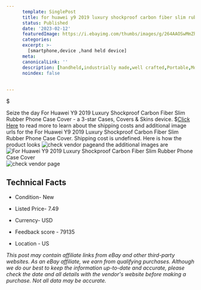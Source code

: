 ```yaml
---
      template: SinglePost
      title: for huawei y9 2019 luxury shockproof carbon fiber slim rubber phone case cover
      status: Published
      date: '2023-02-12'
      featuredImage: https://i.ebayimg.com/thumbs/images/g/264AAOSwMmZhREg8/s-l225.jpg
      categories: 
      excerpt: >-
        [smartphone,device ,hand held device]
      meta:
      canonicalLink: ''
      description: [handheld,industrially made,well crafted,Portable,Mobile,Compact,Convenient,Lightweight,Maneuverable,Man-portable,Miniature,Carriable,Hand-held,Light,Holdable,Transportable,Mobile device,Pocket-sized,On-the-go,Wireless,Cordless,Compact size,Convenient size, smartphone,device ,hand held device]
      noindex: false
      
        
---
```

$

Seize the day For Huawei Y9 2019 Luxury Shockproof Carbon Fiber Slim Rubber Phone Case Cover - a 3-star Cases, Covers & Skins device.
$[Click Here](https://www.ebay.com/itm/333306295200?hash=item4d9a9a73a0%3Ag%3A264AAOSwMmZhREg8&mkevt=1&mkcid=1&mkrid=711-53200-19255-0&campid=%253CePNCampaignId%253E&customid=%253CreferenceId%253E&toolid=10049) to read more to learn about the shipping costs and additional image urls for the For Huawei Y9 2019 Luxury Shockproof Carbon Fiber Slim Rubber Phone Case Cover. Shipping cost is undefined. Here is how the product looks ![check vendor page](https://i.ebayimg.com/thumbs/images/g/264AAOSwMmZhREg8/s-l225.jpg)and the additional images are![For Huawei Y9 2019 Luxury Shockproof Carbon Fiber Slim Rubber Phone Case Cover](https://i.ebayimg.com/images/g/264AAOSwMmZhREg8/s-l1600.jpg)![check vendor page](https://origin-galleryplus.ebayimg.com/ws/web/333306295200_2_0_1/225x225.jpg,https://origin-galleryplus.ebayimg.com/ws/web/333306295200_3_0_1/225x225.jpg,https://origin-galleryplus.ebayimg.com/ws/web/333306295200_4_0_1/225x225.jpg,https://origin-galleryplus.ebayimg.com/ws/web/333306295200_5_0_1/225x225.jpg,https://origin-galleryplus.ebayimg.com/ws/web/333306295200_6_0_1/225x225.jpg,https://origin-galleryplus.ebayimg.com/ws/web/333306295200_7_0_1/225x225.jpg,https://origin-galleryplus.ebayimg.com/ws/web/333306295200_8_0_1/225x225.jpg,https://origin-galleryplus.ebayimg.com/ws/web/333306295200_9_0_1/225x225.jpg)



 ## Technical Facts 



     
      

 - Condition- New 


      

 - Listed Price- 7.49 


      

 - Currency- USD 


      

 - Feedback score - 79135 


      

 - Location - US 


      
      

 *_This post may contain affiliate links from eBay and other third-party websites. As an eBay affiliate, we earn from qualifying purchases. Although we do our best to keep the information up-to-date and accurate, please check the date and all details with the vendor's website before making a purchase. Not all data may be accurate._*






